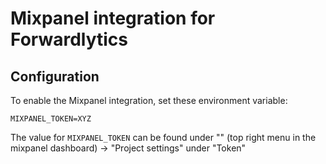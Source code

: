 # Mixpanel integration for Forwardlytics

## Configuration

To enable the Mixpanel integration, set these environment variable:

```
MIXPANEL_TOKEN=XYZ
```

The value for `MIXPANEL_TOKEN` can be found under "<your username>"
(top right menu in the mixpanel dashboard) -> "Project settings" under
"Token"
